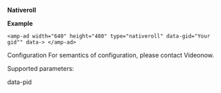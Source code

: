 **Nativeroll**

**Example**

`<amp-ad width="640" height="480"
      type="nativeroll"
      data-gid="Your gid""
      data->
</amp-ad>`

Configuration
For semantics of configuration, please contact Videonow.

Supported parameters:

data-pid
